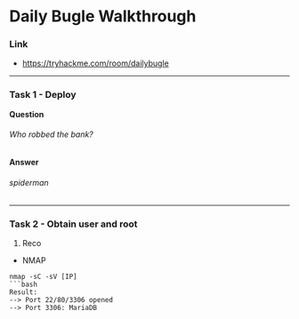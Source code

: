 # Daily Bugle Walkthrough
### Link
- https://tryhackme.com/room/dailybugle
---
### Task 1 - Deploy
**Question**
###### Who robbed the bank?
**Answer**
###### spiderman
---
### Task 2 - Obtain user and root
1. Reco
- NMAP
```shell
nmap -sC -sV [IP] 
```bash
Result:
--> Port 22/80/3306 opened
--> Port 3306: MariaDB
